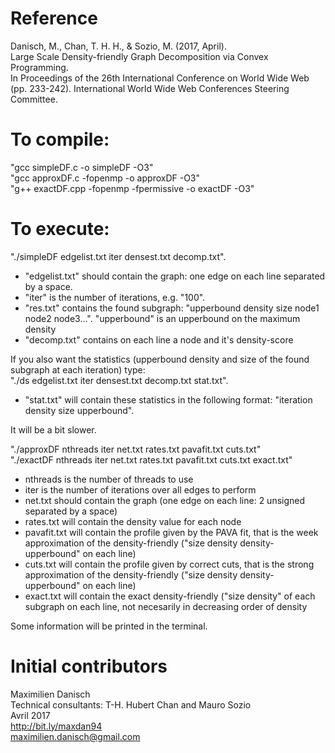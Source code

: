 # Reference

Danisch, M., Chan, T. H. H., & Sozio, M. (2017, April).  
Large Scale Density-friendly Graph Decomposition via Convex Programming.  
In Proceedings of the 26th International Conference on World Wide Web (pp. 233-242). International World Wide Web Conferences Steering Committee.


# To compile:

"gcc simpleDF.c -o simpleDF -O3"  
"gcc approxDF.c -fopenmp -o approxDF -O3"  
"g++ exactDF.cpp -fopenmp -fpermissive -o exactDF -O3"


# To execute:

"./simpleDF edgelist.txt iter densest.txt decomp.txt".
- "edgelist.txt" should contain the graph: one edge on each line separated by a space.
- "iter" is the number of iterations, e.g. "100".
- "res.txt" contains the found subgraph: "upperbound density size node1 node2 node3...". "upperbound" is an upperbound on the maximum density
- "decomp.txt" contains on each line a node and it's density-score

If you also want the statistics (upperbound density and size of the found subgraph at each iteration) type:  
"./ds edgelist.txt iter densest.txt decomp.txt stat.txt".
- "stat.txt" will contain these statistics in the following format: "iteration density size upperbound".

It will be a bit slower.

"./approxDF nthreads iter net.txt rates.txt pavafit.txt cuts.txt"  
"./exactDF nthreads iter net.txt rates.txt pavafit.txt cuts.txt exact.txt"

- nthreads is the number of threads to use
- iter is the number of iterations over all edges to perform
- net.txt should contain the graph (one edge on each line: 2 unsigned separated by a space)
- rates.txt will contain the density value for each node
- pavafit.txt will contain the profile given by the PAVA fit, that is the week approximation of the density-friendly ("size density density-upperbound" on each line)
- cuts.txt will contain the profile given by correct cuts, that is the strong approximation of the density-friendly ("size density density-upperbound" on each line)
- exact.txt will contain the exact density-friendly ("size density" of each subgraph on each line, not necesarily in decreasing order of density

Some information will be printed in the terminal.

# Initial contributors

Maximilien Danisch  
Technical consultants: T-H. Hubert Chan and Mauro Sozio  
Avril 2017  
http://bit.ly/maxdan94  
maximilien.danisch@gmail.com

